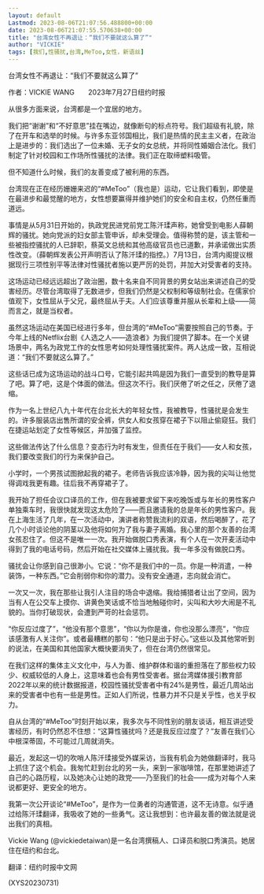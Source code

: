 ```yaml
---
layout: default
Lastmod: 2023-08-06T21:07:56.488800+00:00
date: 2023-08-06T21:07:55.570638+00:00
title: "台湾女性不再退让：“我们不要就这么算了”"
author: "VICKIE"
tags: [我们,性骚扰,台湾,MeToo,女性，新语丝]
---
```


台湾女性不再退让：“我们不要就这么算了”

作者：VICKIE WANG　　2023年7月27日纽约时报

从很多方面来说，台湾都是一个宜居的地方。

我们把“谢谢”和“不好意思”挂在嘴边，就像断句的标点符号。我们超级有礼貌，除了在开车和选举的时候。与许多东亚邻国相比，我们是热情的民主主义者，在政治上是进步的：我们选出了一位未婚、无子女的女总统，并将同性婚姻合法化。我们制定了针对校园和工作场所性骚扰的法律。我们正在取缔塑料吸管。

但不知道什么时候，我们的友善变成了被利用的东西。

台湾现在正在经历姗姗来迟的“#MeToo”（我也是）运动，它让我们看到，即使是在最进步和最觉醒的地方，女性想要赢得并维护她们的安全和自主权，仍然任重而道远。

事情是从5月31日开始的，执政党民进党前党工陈汘瑈声称，她曾受到电影人薛朝辉的骚扰。她向党派的妇女部主管申诉，却未受理会。值得称赞的是，该主管和一些被指控骚扰的人已辞职，蔡英文总统和其他高级官员也已道歉，并承诺做出实质性改变。（薛朝辉发表公开声明否认了陈汘瑈的指控。）7月13日，台湾内阁提议根据现行三项性别平等法律对性骚扰者施以更严厉的处罚，并加大对受害者的支持。

这场运动已经远远超出了政治圈，数十名来自不同背景的男女站出来讲述自己的受害经历。尽管台湾取得了无数进步，但我们仍然是父权制和等级制社会。在儒家价值观下，女性屈从于父兄，最终屈从于夫。人们应该尊重并服从长辈和上级——简而言之，就是当权者。

虽然这场运动在美国已经进行多年，但台湾的“#MeToo”需要按照自己的节奏。于今年上线的Netflix台剧《人选之人——造浪者》为我们提供了脚本。在一个关键场景中，两名为政党工作的女性思考如何处理性骚扰案件。两人达成一致，互相说道：“我们不要就这么算了。”

这些话已成为这场运动的战斗口号，它能引起共鸣是因为我们一直受到的教导是算了吧。算了吧，这是个体面的做法。但这次不行。我们厌倦了听之任之，厌倦了退缩。

作为一名上世纪八九十年代在台北长大的年轻女性，我被教导，性骚扰是会发生的。许多服装店出售所谓的安全裤，供女人和女孩穿在裙子下以阻止偷窥狂。我们在捷运站划定了女性等候区，并加强了监控。

这些做法传达了什么信息？变态行为时有发生，但责任在于我们——女人和女孩，我们要改变我们的行为来保护自己。

小学时，一个男孩试图掀起我的裙子。老师告诉我应该冷静，因为我的尖叫让他觉得调戏我更有趣。往后我不再穿裙子了。

我开始了担任会议口译员的工作，但在我被要求留下来吃晚饭或与年长的男性客户单独乘车时，我很快就发现这太危险了——而且邀请我的总是年长的男性客户。我在上海生活了几年，在一次活动中，演讲者称赞我流利的双语，然后喝醉了，花了几个小时谈论他的阴茎以及他将如何为了我与妻子离婚。我心里的那个友善的台湾女孩忍住了。但这不是唯一一次。我开始做脱口秀表演，有个人在一次开麦活动中得到了我的电话号码，然后开始在社交媒体上骚扰我。我一年多没有做脱口秀。

骚扰会让你感到自己很渺小。它说：“你不是我们中的一员。你是一种消遣，一种装饰，一种东西。”它会削弱你和你的潜力。没有安全通道，志向就会消亡。

一次又一次，我在那些让我引人注目的场合中退缩。我给捕猎者让出了空间，因为当有人在公交车上摸你、讲黄色笑话或不恰当地触碰你时，尖叫和大吵大闹是不礼貌的。当你打破现状，会遭到严苛的社会惩罚。

“你反应过度了”，“他没有那个意思”，“你以为你是谁，你也没那么漂亮”，“你应该感激有人关注你”。或者最糟糕的那句：“他只是出于好心。”这些以及其他常听到的说法，在美国和其他国家大概快要消失了，但在台湾仍然很常见。

在我们这样的集体主义文化中，与人为善、维护群体和谐的重担落在了那些权力较少、权威较低的人身上，这意味着也会有男性受害者。据台湾媒体援引教育部2022年以来的统计数据报道，校园性骚扰受害者中有24%是男性，最近几周站出来的受害者中也有一些是男性。正如人们所说，性暴力并不只是关乎性，也关乎权力。

自从台湾的“#MeToo”时刻开始以来，我多次与不同性别的朋友谈话，相互讲述受害经历，有时仍然忍不住想：“这算性骚扰吗？还是我反应过度了？”友善在我们心中根深蒂固，不可能过几周就消失。

最近，发起这一切的吹哨人陈汘瑈接受外媒采访，当我有机会为她做翻译时，我马上抓住了这个机会。我匆忙赶到台北的另一头，来到一家咖啡馆，在那里她讲述了自己的心路历程，以及她决心让她的政党——乃至我们的社会——成为对每个人来说都更好、更安全的地方。

我第一次公开谈论“#MeToo”，是作为一位勇者的沟通管道，这不无诗意。似乎通过给陈汘瑈翻译，我吸收了她的一些勇气。这让我想到：也许最友善的做法就是说出我们的真相。

Vickie Wang (@vickiedetaiwan)是一名台湾撰稿人、口译员和脱口秀演员。她居住在纽约和台北。

翻译：纽约时报中文网

(XYS20230731)

